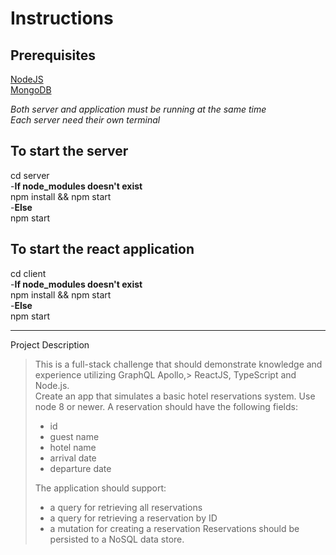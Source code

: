 # Instructions
## Prerequisites
[NodeJS](https://nodejs.org)  
[MongoDB](https://www.mongodb.com/)

*Both server and application must be running at the same time*  
*Each server need their own terminal*
## To start the server
cd server  
-**If node_modules doesn't exist**  
npm install && npm start  
-**Else**  
npm start  

## To start the react application
cd client  
-**If node_modules doesn't exist**  
npm install && npm start  
-**Else**  
npm start  

---
Project Description
>This is a full-stack challenge that should demonstrate knowledge and experience utilizing GraphQL Apollo,> ReactJS, TypeScript and Node.js.  
>Create an app that simulates a basic hotel reservations system. Use node 8 or newer.
>A reservation should have the following fields:
>- id
>- guest name
>- hotel name
>- arrival date
>- departure date
>
>The application should support:
>- a query for retrieving all reservations
>- a query for retrieving a reservation by ID
>- a mutation for creating a reservation Reservations should be persisted to a NoSQL data store.